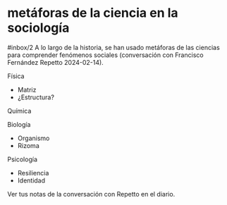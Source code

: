# metáforas de la ciencia en la sociología

\#inbox/2
A lo largo de la historia, se han usado metáforas de las ciencias para comprender fenómenos sociales (conversación con Francisco Fernández Repetto 2024-02-14).

Física

* Matriz
* ¿Estructura?

Química

Biología

* Organismo
* Rizoma

Psicología

* Resiliencia
* Identidad

Ver tus notas de la conversación con Repetto en el diario.
